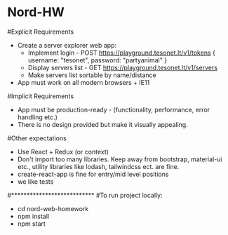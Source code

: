 # Nord-HW
#Explicit Requirements
- Create a server explorer web app:
    * Implement login - POST
    https://playground.tesonet.lt/v1/tokens
    { username: "tesonet", password: "partyanimal" }
    * Display servers list - GET https://playground.tesonet.lt/v1/servers
    * Make servers list sortable by name/distance
- App must work on all modern browsers + IE11

#Implicit Requirements
- App must be production-ready - (functionality, performance, error handling etc.)
- There is no design provided but make it visually appealing.

#Other expectations
- Use React + Redux (or context)
- Don't import too many libraries. Keep away from bootstrap, material-ui etc., utility libraries like lodash, tailwindcss ect. are fine.
- create-react-app is fine for entry/mid level positions
- we like tests

#***************************
#To run project locally:
- cd nord-web-homework
- npm install
- npm start